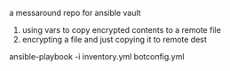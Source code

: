 a messaround repo for ansible vault
1) using vars to copy encrypted contents to a remote file
2) encrypting a file and just copying it to remote dest

ansible-playbook -i inventory.yml botconfig.yml
